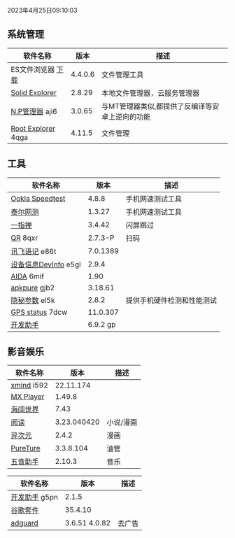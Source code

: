 2023年4月25日09:10:03

## 系统管理

| 软件名称                                                     | 版本    | 描述                                            |
| ------------------------------------------------------------ | ------- | ----------------------------------------------- |
| ES文件浏览器 [下载](https://pan.lanzoub.com/b0f1d7s2h)       | 4.4.0.6 | 文件管理工具                                    |
| [Solid Explorer](https://pan.lanzoub.com/b0f19gdfa)          | 2.8.29  | 本地文件管理器，云服务管理器                    |
| [N.P管理器](https://pan.lanzoub.com/b06m0cevg?pwd=aji6)  aji6 | 3.0.65  | 与MT管理器类似,都提供了反编译等安卓上逆向的功能 |
| [Root Explorer](https://pan.lanzoub.com/b06ll1dfi?pwd=4qga)  4qga | 4.11.5  | 文件管理                                        |



## 工具

| 软件名称                                                     | 版本     | 描述                       |
| ------------------------------------------------------------ | -------- | -------------------------- |
| [Ookla Speedtest](https://pan.lanzoub.com/b0f19i6af)         | 4.8.8    | 手机网速测试工具           |
| [泰尔网测](https://www.coolapk.com/apk/com.knowyou.perception) | 1.3.27   | 手机网速测试工具           |
| [一指禅](https://estar.lanzoub.com/11o)                      | 3.4.42   | 闪屏跳过                   |
| [QR](https://www.lanzoub.com/b06lnskqf?pwd=8qxr)  8qxr       | 2.7\.3-P | 扫码                       |
| [讯飞语记](https://pan.lanzoub.com/b06llc0sj?pwd=e86t) e86t  | 7.0.1389 |                            |
| [设备信息DevInfo](https://pan.lanzoub.com/b06mcp2le?pwd=e5gl)  e5gl | 2.9.4    |                            |
| [AIDA](https://www.lanzoub.com/b06lo9kqh?pwd=6mif)  6mif     | 1.90     |                            |
| [apkpure](https://www.lanzoub.com/b06ljuo9a?pwd=gjb2)  gjb2  | 3.18.61  |                            |
| [隐秘参数](https://myqqjd.lanzoub.com/b06mhavbi?pwd=el5k)  el5k | 2.8.2    | 提供手机硬件检测和性能测试 |
| [GPS status](https://myqqjd.lanzoub.com/b06ltxx5i?pwd=7dcw)  7dcw | 11.0.307 |                            |
| [开发助手](https://pan.lanzoub.com/b06lmdxmd)                | 6.9.2 gp |                            |



## 影音娱乐

| 软件名称                                                   | 版本        | 描述      |
| ---------------------------------------------------------- | ----------- | --------- |
| [xmind](https://pan.lanzoub.com/b06lkjpah?pwd=i592)   i592 | 22.11.174   |           |
| [MX Player](https://pan.lanzoub.com/b0f19eo3c)             | 1.49.8      |           |
| [海阔世界](https://haikuo.lanzoub.com/u/GoldRiver)         | 7.43        |           |
| [阅读](https://www.coolapk.com/apk/256030)                 | 3.23.040420 | 小说/漫画 |
| [异次元](https://www.lanzoub.com/b595600)                  | 2.4.2       | 漫画      |
| [PureTure](https://pan.lanzoub.com/b0f2lkrab)              | 3.3.8.104   | 油管      |
| [五音助手](https://www.lanzoub.com/b00nbytqj)              | 2.10.3      | 音乐      |





| 软件名称                                                    | 版本          | 描述   |
| ----------------------------------------------------------- | ------------- | ------ |
| [开发助手](https://pan.lanzoub.com/b06m5xvtc?pwd=g5pn) g5pn | 2.1.5         |        |
| [谷歌套件]( https://pan.lanzoub.com/b0f195fyf)              | 35.4.10       |        |
| [adguard](https://pan.lanzoub.com/b0f19420h)                | 3.6.51 4.0.82 | 去广告 |

